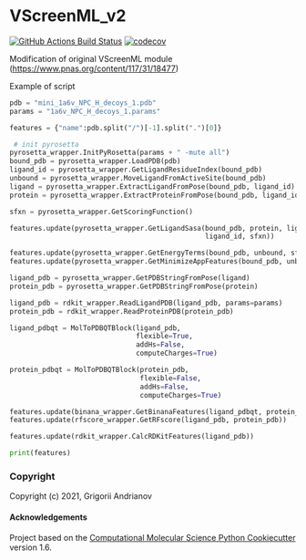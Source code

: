 VScreenML_v2
==============================
[//]: # (Badges)
[![GitHub Actions Build Status](https://github.com/gandrianov/vscreenml_v2/workflows/CI/badge.svg)](https://github.com/gandrianov/vscreenml_v2/actions?query=workflow%3ACI)
[![codecov](https://codecov.io/gh/gandrianov/VScreenML_v2/branch/master/graph/badge.svg)](https://codecov.io/gh/gandrianov/VScreenML_v2/branch/master)

Modification of original VScreenML module (https://www.pnas.org/content/117/31/18477)

Example of script

```python
pdb = "mini_1a6v_NPC_H_decoys_1.pdb"
params = "1a6v_NPC_H_decoys_1.params"

features = {"name":pdb.split("/")[-1].split(".")[0]}

 # init pyrosetta
pyrosetta_wrapper.InitPyRosetta(params + " -mute all")
bound_pdb = pyrosetta_wrapper.LoadPDB(pdb)
ligand_id = pyrosetta_wrapper.GetLigandResidueIndex(bound_pdb)
unbound = pyrosetta_wrapper.MoveLigandFromActiveSite(bound_pdb)
ligand = pyrosetta_wrapper.ExtractLigandFromPose(bound_pdb, ligand_id)
protein = pyrosetta_wrapper.ExtractProteinFromPose(bound_pdb, ligand_id)

sfxn = pyrosetta_wrapper.GetScoringFunction()

features.update(pyrosetta_wrapper.GetLigandSasa(bound_pdb, protein, ligand,
                                                ligand_id, sfxn))

features.update(pyrosetta_wrapper.GetEnergyTerms(bound_pdb, unbound, sfxn))
features.update(pyrosetta_wrapper.GetMinimizeAppFeatures(bound_pdb, unbound))

ligand_pdb = pyrosetta_wrapper.GetPDBStringFromPose(ligand)
protein_pdb = pyrosetta_wrapper.GetPDBStringFromPose(protein)

ligand_pdb = rdkit_wrapper.ReadLigandPDB(ligand_pdb, params=params)
protein_pdb = rdkit_wrapper.ReadProteinPDB(protein_pdb)

ligand_pdbqt = MolToPDBQTBlock(ligand_pdb,
                               flexible=True,
                               addHs=False,
                               computeCharges=True)

protein_pdbqt = MolToPDBQTBlock(protein_pdb,
                                flexible=False,
                                addHs=False,
                                computeCharges=True)

features.update(binana_wrapper.GetBinanaFeatures(ligand_pdbqt, protein_pdbqt))
features.update(rfscore_wrapper.GetRFscore(ligand_pdb, protein_pdb))

features.update(rdkit_wrapper.CalcRDKitFeatures(ligand_pdb))

print(features)

```

### Copyright

Copyright (c) 2021, Grigorii Andrianov


#### Acknowledgements
 
Project based on the 
[Computational Molecular Science Python Cookiecutter](https://github.com/molssi/cookiecutter-cms) version 1.6.
